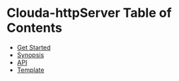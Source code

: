 <div class="markdown-portal">
	<h1>Clouda-httpServer Table of Contents</h1>
	<ul>
		<li>
			<a href="/clouda/httpserver/getstart">Get Started</a>
		</li>
		<li>
			<a href="/clouda/httpserver/synopsis/">Synopsis</a>
		</li>
		<li>
			<a href="/clouda/httpserver/api/">API</a>
		</li>
		<li>
			<a href="/clouda/httpserver/template/">Template</a>
		</li>
	</ul>
</div>
